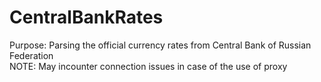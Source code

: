 # CentralBankRates
Purpose: Parsing the official currency rates from Central Bank of Russian Federation<Br>
NOTE: May incounter connection issues in case of the use of proxy
